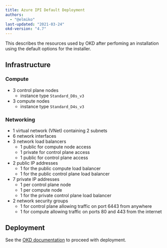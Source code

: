 ```yaml
---
title: Azure IPI Default Deployment
authors:
  - "@elmiko"
last-updated: "2021-03-24"
okd-version: "4.7"
---
```


This describes the resources used by OKD after perfoming an installation
using the default options for the installer.

## Infrastructure

### Compute

* 3 control plane nodes
  * instance type `Standard_D8s_v3`
* 3 compute nodes
  * instance type `Standard_D4s_v3`

### Networking

* 1 virtual network (VNet) containing 2 subnets
* 6 network interfaces
* 3 network load balancers
  * 1 public for compute node access
  * 1 private for control plane access
  * 1 public for control plane access
* 2 public IP addresses
  * 1 for the public compute load balancer
  * 1 for the public control plane load balancer
* 7 private IP addresses
  * 1 per control plane node
  * 1 per compute node
  * 1 for the private control plane load balancer
* 2 network security groups
  * 1 for control plane allowing traffic on port 6443 from anywhere
  * 1 for compute allowing traffic on ports 80 and 443 from the internet

## Deployment

See the [OKD documentation](https://docs.okd.io/latest/installing/installing_azure/installing-azure-account.html)
to proceed with deployment.
